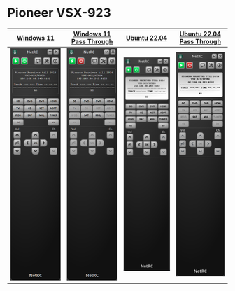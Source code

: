 # Pioneer VSX-923

[Windows 11](../w11) | [Windows 11 Pass Through](../w11) | [Ubuntu 22.04](../linux) | [Ubuntu 22.04 Pass Through](../linux)
:-------------------------:|:-------------------------:|:-------------------------:|:-------------------------:
![Pioneer VSX-923 W11](../w11/images/VSX-923.png) | ![Pioneer VSX-923 Linux](../w11/images/VSX-923-pt.png) | ![Pioneer VSX-923 W11](../linux/images/VSX-923.png) | ![Pioneer VSX-923 Linux Pass Through](../linux/images/VSX-923-pt.png)

